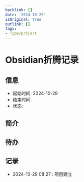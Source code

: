 ```yaml
---
backlink: []
date: '2024-10-29'
isOriginal: true
outlink: []
tags:
- Type/project
---
```

# Obsidian折腾记录
## 信息
- 起始时间: 2024-10-29
- 结束时间: 
- 状态: 
## 简介

## 待办

## 记录
- 2024-10-29 08:27 :  项目建立